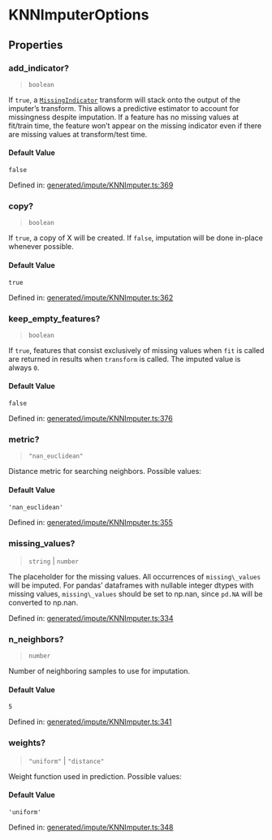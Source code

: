 # KNNImputerOptions

## Properties

### add\_indicator?

> `boolean`

If `true`, a [`MissingIndicator`](sklearn.impute.MissingIndicator.html#sklearn.impute.MissingIndicator "sklearn.impute.MissingIndicator") transform will stack onto the output of the imputer’s transform. This allows a predictive estimator to account for missingness despite imputation. If a feature has no missing values at fit/train time, the feature won’t appear on the missing indicator even if there are missing values at transform/test time.

#### Default Value

`false`

Defined in:  [generated/impute/KNNImputer.ts:369](https://github.com/transitive-bullshit/scikit-learn-ts/blob/b59c1ff/packages/sklearn/src/generated/impute/KNNImputer.ts#L369)

### copy?

> `boolean`

If `true`, a copy of X will be created. If `false`, imputation will be done in-place whenever possible.

#### Default Value

`true`

Defined in:  [generated/impute/KNNImputer.ts:362](https://github.com/transitive-bullshit/scikit-learn-ts/blob/b59c1ff/packages/sklearn/src/generated/impute/KNNImputer.ts#L362)

### keep\_empty\_features?

> `boolean`

If `true`, features that consist exclusively of missing values when `fit` is called are returned in results when `transform` is called. The imputed value is always `0`.

#### Default Value

`false`

Defined in:  [generated/impute/KNNImputer.ts:376](https://github.com/transitive-bullshit/scikit-learn-ts/blob/b59c1ff/packages/sklearn/src/generated/impute/KNNImputer.ts#L376)

### metric?

> `"nan_euclidean"`

Distance metric for searching neighbors. Possible values:

#### Default Value

`'nan_euclidean'`

Defined in:  [generated/impute/KNNImputer.ts:355](https://github.com/transitive-bullshit/scikit-learn-ts/blob/b59c1ff/packages/sklearn/src/generated/impute/KNNImputer.ts#L355)

### missing\_values?

> `string` \| `number`

The placeholder for the missing values. All occurrences of `missing\_values` will be imputed. For pandas’ dataframes with nullable integer dtypes with missing values, `missing\_values` should be set to np.nan, since `pd.NA` will be converted to np.nan.

Defined in:  [generated/impute/KNNImputer.ts:334](https://github.com/transitive-bullshit/scikit-learn-ts/blob/b59c1ff/packages/sklearn/src/generated/impute/KNNImputer.ts#L334)

### n\_neighbors?

> `number`

Number of neighboring samples to use for imputation.

#### Default Value

`5`

Defined in:  [generated/impute/KNNImputer.ts:341](https://github.com/transitive-bullshit/scikit-learn-ts/blob/b59c1ff/packages/sklearn/src/generated/impute/KNNImputer.ts#L341)

### weights?

> `"uniform"` \| `"distance"`

Weight function used in prediction. Possible values:

#### Default Value

`'uniform'`

Defined in:  [generated/impute/KNNImputer.ts:348](https://github.com/transitive-bullshit/scikit-learn-ts/blob/b59c1ff/packages/sklearn/src/generated/impute/KNNImputer.ts#L348)
